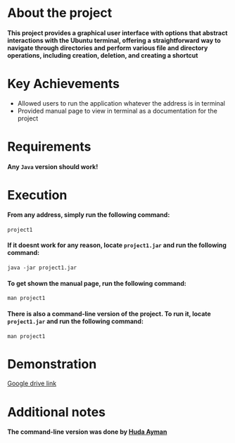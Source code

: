# About the project
#### This project provides a graphical user interface with options that abstract interactions with the Ubuntu terminal, offering a straightforward way to navigate through directories and perform various file and directory operations, including creation, deletion, and creating a shortcut

# Key Achievements

* Allowed users to run the application whatever the address is in terminal
* Provided manual page to view in terminal as a documentation for the project

# Requirements
#### Any `Java` version should work!

# Execution
#### From any address, simply run the following command:
```
project1
```
#### If it doesnt work for any reason, locate `project1.jar` and run the following command:
```
java -jar project1.jar
```
#### To get shown the manual page, run the following command:
```
man project1
```
#### There is also a command-line version of the project. To run it, locate `project1.jar` and run the following command:
```
man project1
```
# Demonstration
[Google drive link](https://drive.google.com/file/d/1hvyRtI7Ezof60SnfCNlyguJ3weQ5OLQU/view?usp=share_link)

# Additional notes
#### The command-line version was done by [Huda Ayman](https://www.linkedin.com/in/huda-ayman-63a774216/)




